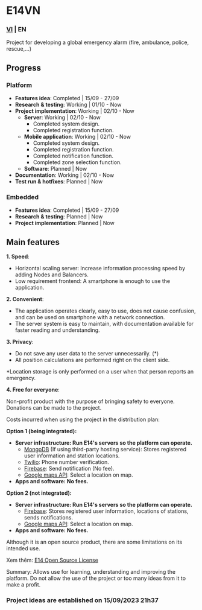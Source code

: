 # E14VN

### [VI](https://github.com/E14VN/.github/blob/main/profile/README.md) | EN

Project for developing a global emergency alarm (fire, ambulance, police, rescue,...)

## Progress
### Platform
- **Features idea**: Completed | 15/09 - 27/09
- **Research & testing**: Working | 01/10 - Now
- **Project implementation**: Working | 02/10 - Now
    - **Server**: Working | 02/10 - Now
        - Completed system design.
        - Completed registration function.
    - **Mobile application**: Working | 02/10 - Now
        - Completed system design.
        - Completed registration function.
        - Completed notification function.
        - Completed zone selection function.
    - **Software**: Planned | Now
- **Documentation**: Working | 02/10 - Now
- **Test run & hotfixes**: Planned | Now

### Embedded
- **Features idea**: Completed | 15/09 - 27/09
- **Research & testing**: Planned | Now
- **Project implementation**: Planned | Now

## Main features
**1. Speed**:

- Horizontal scaling server: Increase information processing speed by adding Nodes and Balancers.
- Low requirement frontend: A smartphone is enough to use the application.

**2. Convenient**:

- The application operates clearly, easy to use, does not cause confusion, and can be used on smartphone with a network connection.
- The server system is easy to maintain, with documentation available for faster reading and understanding.

**3. Privacy**:

- Do not save any user data to the server unnecessarily. (*)
- All position calculations are performed right on the client side.

*Location storage is only performed on a user when that person reports an emergency.

**4. Free for everyone**:

Non-profit product with the purpose of bringing safety to everyone. Donations can be made to the project.

Costs incurred when using the project in the distribution plan:

**Option 1 (being integrated):**
- **Server infrastructure: Run E14's servers so the platform can operate.**
    - [MongoDB](https://www.mongodb.com) (If using third-party hosting service): Stores registered user information and station locations.
    - [Twilio](https://www.twilio.com/): Phone number verification.
    - [Firebase](https://firebase.google.com/): Send notification (No fee).
    - [Google maps API](https://mapsplatform.google.com): Select a location on map.
- **Apps and software: No fees.**

**Option 2 (not integrated):**
- **Server infrastructure: Run E14's servers so the platform can operate.**
    - [Firebase](https://firebase.google.com/): Stores registered user information, locations of stations, sends notifications.
    - [Google maps API](https://mapsplatform.google.com/): Select a location on map.
- **Apps and software: No fees.**

Although it is an open source product, there are some limitations on its intended use.

Xem thêm: [E14 Open Source License](https://github.com/E14VN/.github/blob/main/LICENSE.md)

Summary: Allows use for learning, understanding and improving the platform. Do not allow the use of the project or too many ideas from it to make a profit.

### Project ideas are established on 15/09/2023 21h37
